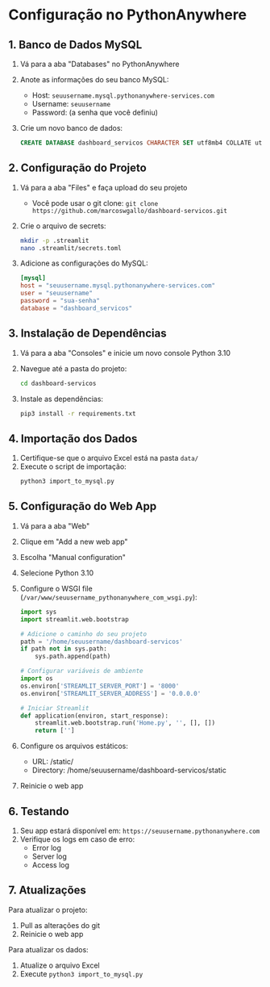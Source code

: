# Configuração no PythonAnywhere

## 1. Banco de Dados MySQL

1. Vá para a aba "Databases" no PythonAnywhere
2. Anote as informações do seu banco MySQL:
   - Host: `seuusername.mysql.pythonanywhere-services.com`
   - Username: `seuusername`
   - Password: (a senha que você definiu)

3. Crie um novo banco de dados:
   ```sql
   CREATE DATABASE dashboard_servicos CHARACTER SET utf8mb4 COLLATE utf8mb4_unicode_ci;
   ```

## 2. Configuração do Projeto

1. Vá para a aba "Files" e faça upload do seu projeto
   - Você pode usar o git clone: `git clone https://github.com/marcoswgallo/dashboard-servicos.git`

2. Crie o arquivo de secrets:
   ```bash
   mkdir -p .streamlit
   nano .streamlit/secrets.toml
   ```

3. Adicione as configurações do MySQL:
   ```toml
   [mysql]
   host = "seuusername.mysql.pythonanywhere-services.com"
   user = "seuusername"
   password = "sua-senha"
   database = "dashboard_servicos"
   ```

## 3. Instalação de Dependências

1. Vá para a aba "Consoles" e inicie um novo console Python 3.10
2. Navegue até a pasta do projeto:
   ```bash
   cd dashboard-servicos
   ```

3. Instale as dependências:
   ```bash
   pip3 install -r requirements.txt
   ```

## 4. Importação dos Dados

1. Certifique-se que o arquivo Excel está na pasta `data/`
2. Execute o script de importação:
   ```bash
   python3 import_to_mysql.py
   ```

## 5. Configuração do Web App

1. Vá para a aba "Web"
2. Clique em "Add a new web app"
3. Escolha "Manual configuration"
4. Selecione Python 3.10

5. Configure o WSGI file (`/var/www/seuusername_pythonanywhere_com_wsgi.py`):
   ```python
   import sys
   import streamlit.web.bootstrap
   
   # Adicione o caminho do seu projeto
   path = '/home/seuusername/dashboard-servicos'
   if path not in sys.path:
       sys.path.append(path)
   
   # Configurar variáveis de ambiente
   import os
   os.environ['STREAMLIT_SERVER_PORT'] = '8000'
   os.environ['STREAMLIT_SERVER_ADDRESS'] = '0.0.0.0'
   
   # Iniciar Streamlit
   def application(environ, start_response):
       streamlit.web.bootstrap.run('Home.py', '', [], [])
       return ['']
   ```

6. Configure os arquivos estáticos:
   - URL: /static/
   - Directory: /home/seuusername/dashboard-servicos/static

7. Reinicie o web app

## 6. Testando

1. Seu app estará disponível em: `https://seuusername.pythonanywhere.com`
2. Verifique os logs em caso de erro:
   - Error log
   - Server log
   - Access log

## 7. Atualizações

Para atualizar o projeto:
1. Pull as alterações do git
2. Reinicie o web app

Para atualizar os dados:
1. Atualize o arquivo Excel
2. Execute `python3 import_to_mysql.py`
